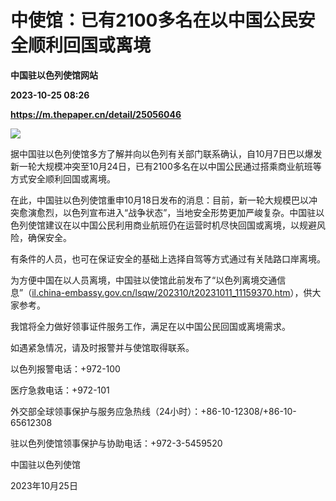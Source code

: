 # 中使馆：已有2100多名在以中国公民安全顺利回国或离境
**中国驻以色列使馆网站**

**2023-10-25 08:26**

**https://m.thepaper.cn/detail/25056046**

![](https://imagecloud.thepaper.cn/thepaper/image/275/574/854.jpg)

据中国驻以色列使馆多方了解并向以色列有关部门联系确认，自10月7日巴以爆发新一轮大规模冲突至10月24日，已有2100多名在以中国公民通过搭乘商业航班等方式安全顺利回国或离境。

在此，中国驻以色列使馆重申10月18日发布的消息：目前，新一轮大规模巴以冲突愈演愈烈，以色列宣布进入“战争状态”，当地安全形势更加严峻复杂。中国驻以色列使馆建议在以中国公民利用商业航班仍在运营时机尽快回国或离境，以规避风险，确保安全。

有条件的人员，也可在保证安全的基础上选择自驾等方式通过有关陆路口岸离境。

为方便中国在以人员离境，中国驻以使馆此前发布了“以色列离境交通信息”（[il.china-embassy.gov.cn/lsqw/202310/t20231011\_11159370.htm](http://il.china-embassy.gov.cn/lsqw/202310/t20231011_11159370.htm)），供大家参考。

我馆将全力做好领事证件服务工作，满足在以中国公民回国或离境需求。

如遇紧急情况，请及时报警并与使馆取得联系。

以色列报警电话：+972-100

医疗急救电话：+972-101   

外交部全球领事保护与服务应急热线（24小时）：+86-10-12308/+86-10-65612308

驻以色列使馆领事保护与协助电话：+972-3-5459520

中国驻以色列使馆

2023年10月25日